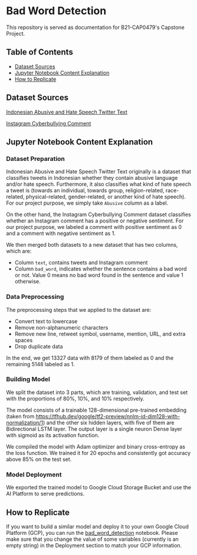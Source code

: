 # Bad Word Detection

This repository is served as documentation for B21-CAP0479's Capstone Project. 

## Table of Contents
- [Dataset Sources](#dataset-sources)
- [Jupyter Notebook Content Explanation](#jupyter-notebook-content-explanation)
- [How to Replicate](#how-to-replicate)

## Dataset Sources
[Indonesian Abusive and Hate Speech Twitter Text](https://www.kaggle.com/ilhamfp31/indonesian-abusive-and-hate-speech-twitter-text?select=data.csv)

[Instagram Cyberbullying Comment](https://github.com/rizalespe/Dataset-Sentimen-Analisis-Bahasa-Indonesia/blob/master/dataset_komentar_instagram_cyberbullying.csv)


## Jupyter Notebook Content Explanation

### Dataset Preparation
Indonesian Abusive and Hate Speech Twitter Text originally is a dataset that classifies tweets in Indonesian whether they contain abusive language and/or hate speech. Furthermore, it also classifies what kind of hate speech a tweet is (towards an individual, towards group, religion-related, race-related, physical-related, gender-related, or another kind of hate speech). For our project purpose, we simply take `Abusive` column as a label.

On the other hand, the Instagram Cyberbullying Comment dataset classifies whether an Instagram comment has a positive or negative sentiment. For our project purpose, we labeled a comment with positive sentiment as 0 and a comment with negative sentiment as 1.

We then merged both datasets to a new dataset that has two columns, which are:
- Column `text`, contains tweets and Instagram comment
- Column `bad_word`, indicates whether the sentence contains a bad word or not. Value 0 means no bad word found in the sentence and value 1 otherwise.

### Data Preprocessing
The preprocessing steps that we applied to the dataset are:
- Convert text to lowercase
- Remove non-alphanumeric characters
- Remove new line, retweet symbol, username, mention, URL, and extra spaces
- Drop duplicate data

In the end, we get 13327 data with 8179 of them labeled as 0 and the remaining 5148 labeled as 1.

### Building Model
We split the dataset into 3 parts, which are training, validation, and test set with the proportions of 80%, 10%, and 10% respectively.

The model consists of a trainable 128-dimensional pre-trained embedding (taken from https://tfhub.dev/google/tf2-preview/nnlm-id-dim128-with-normalization/1) and the other six hidden layers, with five of them are Bidirectional LSTM layer. The output layer is a single neuron Dense layer with sigmoid as its activation function. 

We compiled the model with Adam optimizer and binary cross-entropy as the loss function. We trained it for 20 epochs and consistently got accuracy above 85% on the test set.

### Model Deployment
We exported the trained model to Google Cloud Storage Bucket and use the AI Platform to serve predictions. 

## How to Replicate
If you want to build a similar model and deploy it to your own Google Cloud Platform (GCP), you can run the [bad_word_detection](https://github.com/Anak-Spectator/AspecT-ML/blob/master/bad_word_detection.ipynb) notebook. Please make sure that you change the value of some variables (currently is an empty string) in the Deployment section to match your GCP information.